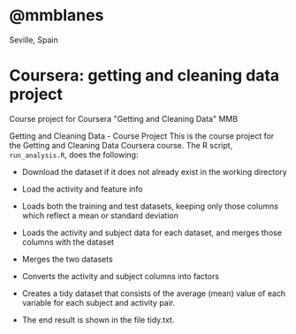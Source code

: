 # @mmblanes
Seville, Spain

# Coursera: getting and cleaning data project
Course project for Coursera "Getting and Cleaning Data" MMB

Getting and Cleaning Data - Course Project
This is the course project for the Getting and Cleaning Data Coursera course.
The R script, `run_analysis.R`, does the following:

 *  Download the dataset if it does not already exist in the working directory
  
 *  Load the activity and feature info
  
 *  Loads both the training and test datasets, keeping only those columns which reflect a mean or standard deviation
  
 *  Loads the activity and subject data for each dataset, and merges those columns with the dataset
  
 *  Merges the two datasets
  
 *  Converts the activity and subject columns into factors
  
 *  Creates a tidy dataset that consists of the average (mean) value of each variable for each subject and activity pair.
  
 *  The end result is shown in the file tidy.txt.

